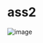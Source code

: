 # ass2
![image](https://user-images.githubusercontent.com/99115242/234094472-1e32c64b-0087-4f58-b33c-880f146df8e6.png)

